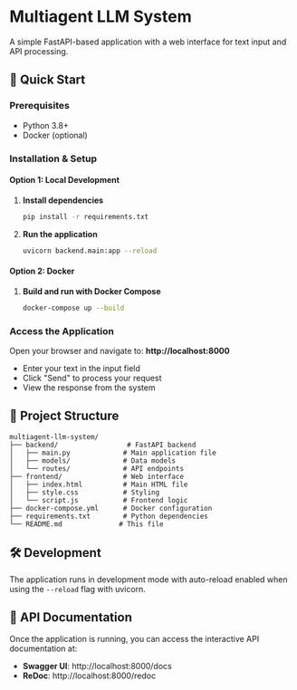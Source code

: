 # Multiagent LLM System

A simple FastAPI-based application with a web interface for text input and API processing.

## 🚀 Quick Start

### Prerequisites
- Python 3.8+
- Docker (optional)

### Installation & Setup

#### Option 1: Local Development

1. **Install dependencies**
   ```bash
   pip install -r requirements.txt
   ```

2. **Run the application**
   ```bash
   uvicorn backend.main:app --reload
   ```

#### Option 2: Docker

1. **Build and run with Docker Compose**
   ```bash
   docker-compose up --build
   ```

### Access the Application

Open your browser and navigate to: **http://localhost:8000**

- Enter your text in the input field
- Click "Send" to process your request
- View the response from the system

## 📁 Project Structure

```
multiagent-llm-system/
├── backend/                 # FastAPI backend
│   ├── main.py             # Main application file
│   ├── models/             # Data models
│   └── routes/             # API endpoints
├── frontend/               # Web interface
│   ├── index.html          # Main HTML file
│   ├── style.css           # Styling
│   └── script.js           # Frontend logic
├── docker-compose.yml      # Docker configuration
├── requirements.txt        # Python dependencies
└── README.md              # This file
```

## 🛠️ Development

The application runs in development mode with auto-reload enabled when using the `--reload` flag with uvicorn.

## 📝 API Documentation

Once the application is running, you can access the interactive API documentation at:
- **Swagger UI**: http://localhost:8000/docs
- **ReDoc**: http://localhost:8000/redoc